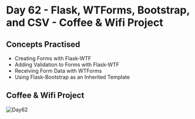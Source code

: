 # Day 62 - Flask, WTForms, Bootstrap, and CSV - Coffee & Wifi Project
## Concepts Practised
- Creating Forms with Flask-WTF
- Adding Validation to Forms with Flask-WTF
- Receiving Form Data with WTForms
- Using Flask-Bootstrap as an Inherited Template
## Coffee & Wifi Project
![Day62](https://github.com/Nasim-RN/100_Days_of_Python/assets/132076501/9c2937b4-ded2-4980-b15a-8402345c205c)
